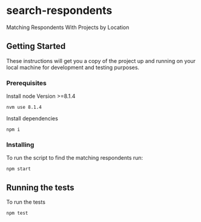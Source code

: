 # search-respondents

Matching Respondents With Projects by Location

## Getting Started

These instructions will get you a copy of the project up and running on your local machine for development and testing purposes.

### Prerequisites

Install node Version >=8.1.4
```
nvm use 8.1.4
```

Install dependencies
```
npm i
```

### Installing

To run the script to find the matching respondents run:

```
npm start
```

## Running the tests

To run the tests

```
npm test
```
